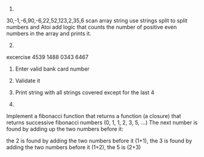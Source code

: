 1.
30,-1,-6,90,-6,22,52,123,2,35,6
scan array string
use strings split to split numbers and Atoi
add logic that counts the number of positive even numbers in the array and prints it.

2.
excercise 4539 1488 0343 6467
1. Enter valid bank card number
2. Validate it
3. Print string with all strings covered except for the last 4

3.
Implement a fibonacci function that returns a function (a closure) that returns successive fibonacci numbers (0, 1, 1, 2, 3, 5, …)
The next number is found by adding up the two numbers before it:

the 2 is found by adding the two numbers before it (1+1),
the 3 is found by adding the two numbers before it (1+2),
the 5 is (2+3)





